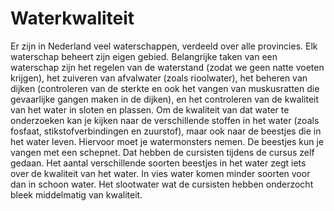 # Waterkwaliteit
Er zijn in Nederland veel waterschappen, verdeeld over alle provincies. Elk waterschap beheert zijn eigen gebied. Belangrijke taken van een waterschap zijn het regelen van de waterstand (zodat we geen natte voeten krijgen), het zuiveren van afvalwater (zoals rioolwater), het beheren van dijken (controleren van de sterkte en ook het vangen van muskusratten die gevaarlijke gangen maken in de dijken), en het controleren van de kwaliteit van het water in sloten en plassen. Om de kwaliteit van dat water te onderzoeken kan je kijken naar de verschillende stoffen in het water (zoals fosfaat, stikstofverbindingen en zuurstof), maar ook naar de beestjes die in het water leven. Hiervoor moet je watermonsters nemen. De beestjes kun je vangen met een schepnet. Dat hebben de cursisten tijdens de cursus zelf gedaan. Het aantal verschillende soorten beestjes in het water zegt iets over de kwaliteit van het water. In vies water komen minder soorten voor dan in schoon water. Het slootwater wat de cursisten hebben onderzocht bleek middelmatig van kwaliteit.

